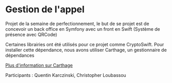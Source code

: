 # Gestion de l'appel

Projet de la semaine de perfectionnement, le but de se projet est de concevoir un back office en Symfony avec un front en Swift (Système de présence avec QRCode)

Certaines librairies ont été utilisés pour ce projet comme CryptoSwift. Pour installer cette dépendance, nous avons utiliser Carthage, un gestionnaire de dépendances

[Plus d'information sur Carthage](https://github.com/Carthage/Carthage#getting-started)

Participants :
Quentin Karczinski,
Christopher Loubassou

